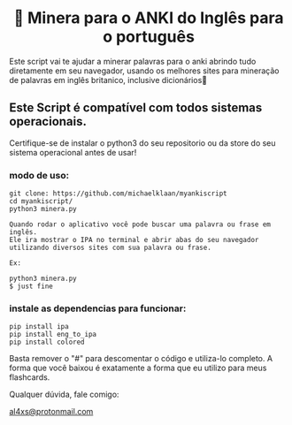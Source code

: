 <h1 align="center"> 👑 Minera para o ANKI do Inglês para o português </h1> 

Este script vai te ajudar a minerar palavras para o anki abrindo tudo diretamente em seu navegador, usando os melhores sites para mineração de palavras em inglês britanico, inclusive dicionários👑

## Este Script é compatível com todos sistemas operacionais.

Certifique-se de instalar o python3 do seu repositorio ou da store do seu sistema operacional  antes de usar!


### modo de uso:

```
git clone: https://github.com/michaelklaan/myankiscript
cd myankiscript/
python3 minera.py

Quando rodar o aplicativo você pode buscar uma palavra ou frase em inglês.
Ele ira mostrar o IPA no terminal e abrir abas do seu navegador utilizando diversos sites com sua palavra ou frase.

Ex:

python3 minera.py
$ just fine
```

### instale as dependencias para funcionar:

```
pip install ipa
pip install eng_to_ipa
pip install colored
```

Basta remover o "#" para descomentar o código e utiliza-lo completo.
A forma que você baixou é exatamente a forma que eu utilizo para meus flashcards.

Qualquer dúvida, fale comigo:

al4xs@protonmail.com
